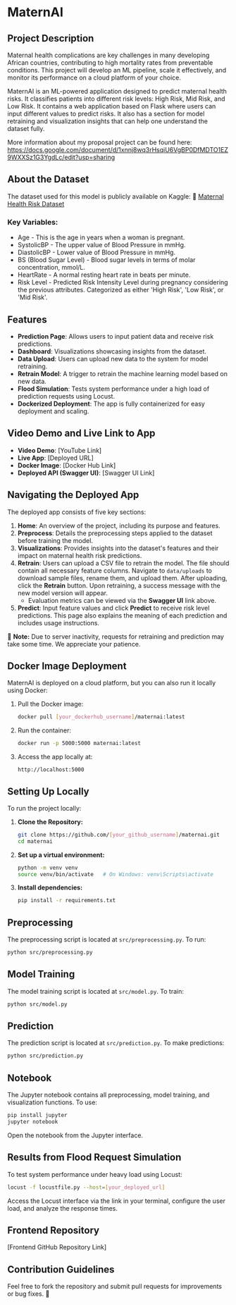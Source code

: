 # MaternAI

## Project Description
Maternal health complications are key challenges in many developing African countries, contributing to high mortality rates from preventable conditions. This project will develop an ML pipeline, scale it effectively, and monitor its performance on a cloud platform of your choice.

MaternAI is an ML-powered application designed to predict maternal health risks. It classifies patients into different risk levels: High Risk, Mid Risk, and Low Risk. 
It contains a web application based on Flask where users can input different values to predict risks. It also has a section for model retraining and visualization insights that can help one understand the dataset fully.

More information about my proposal project can be found here: https://docs.google.com/document/d/1xnnj8wq3rHsqiU6VgBP0DfMDTO1EZ9WXXSz1G3YgdLc/edit?usp=sharing

## About the Dataset
The dataset used for this model is publicly available on Kaggle:
🔗 [Maternal Health Risk Dataset](https://www.kaggle.com/datasets/csafrit2/maternal-health-risk-data/data)  

### Key Variables:
- Age - This is the age in years when a woman is pregnant.
- SystolicBP - The upper value of Blood Pressure in mmHg.
- DiastolicBP - Lower value of Blood Pressure in mmHg.
- BS (Blood Sugar Level) - Blood sugar levels in terms of molar concentration, mmol/L.
- HeartRate - A normal resting heart rate in beats per minute.
- Risk Level - Predicted Risk Intensity Level during pregnancy considering the previous attributes. Categorized as either 'High Risk', 'Low Risk', or 'Mid Risk'.


## Features
- **Prediction Page**: Allows users to input patient data and receive risk predictions.
- **Dashboard**: Visualizations showcasing insights from the dataset.
- **Data Upload**: Users can upload new data to the system for model retraining.
- **Retrain Model**: A trigger to retrain the machine learning model based on new data.
- **Flood Simulation**: Tests system performance under a high load of prediction requests using Locust.
- **Dockerized Deployment**: The app is fully containerized for easy deployment and scaling.

## Video Demo and Live Link to App
- **Video Demo**: [YouTube Link]
- **Live App**: [Deployed URL]
- **Docker Image**: [Docker Hub Link]
- **Deployed API (Swagger UI)**: [Swagger UI Link]

## Navigating the Deployed App
The deployed app consists of five key sections:

1. **Home**: An overview of the project, including its purpose and features.
2. **Preprocess**: Details the preprocessing steps applied to the dataset before training the model.
3. **Visualizations**: Provides insights into the dataset's features and their impact on maternal health risk predictions.
4. **Retrain**: Users can upload a CSV file to retrain the model. The file should contain all necessary feature columns. Navigate to `data/uploads` to download sample files, rename them, and upload them. After uploading, click the **Retrain** button. Upon retraining, a success message with the new model version will appear. 
   - Evaluation metrics can be viewed via the **Swagger UI** link above.
5. **Predict**: Input feature values and click **Predict** to receive risk level predictions. This page also explains the meaning of each prediction and includes usage instructions.

🚨 **Note:** Due to server inactivity, requests for retraining and prediction may take some time. We appreciate your patience.

## Docker Image Deployment
MaternAI is deployed on a cloud platform, but you can also run it locally using Docker:

1. Pull the Docker image:
   ```bash
   docker pull [your_dockerhub_username]/maternai:latest
   ```
2. Run the container:
   ```bash
   docker run -p 5000:5000 maternai:latest
   ```
3. Access the app locally at:
   ```
   http://localhost:5000
   ```

## Setting Up Locally
To run the project locally:

1. **Clone the Repository:**
   ```bash
   git clone https://github.com/[your_github_username]/maternai.git
   cd maternai
   ```
2. **Set up a virtual environment:**
   ```bash
   python -m venv venv
   source venv/bin/activate   # On Windows: venv\Scripts\activate
   ```
3. **Install dependencies:**
   ```bash
   pip install -r requirements.txt
   ```

## Preprocessing
The preprocessing script is located at `src/preprocessing.py`.
To run:
```bash
python src/preprocessing.py
```

## Model Training
The model training script is located at `src/model.py`.
To train:
```bash
python src/model.py
```

## Prediction
The prediction script is located at `src/prediction.py`.
To make predictions:
```bash
python src/prediction.py
```

## Notebook
The Jupyter notebook contains all preprocessing, model training, and visualization functions.
To use:
```bash
pip install jupyter
jupyter notebook
```
Open the notebook from the Jupyter interface.

## Results from Flood Request Simulation
To test system performance under heavy load using Locust:
```bash
locust -f locustfile.py --host=[your_deployed_url]
```
Access the Locust interface via the link in your terminal, configure the user load, and analyze the response times.

## Frontend Repository
[Frontend GitHub Repository Link]

## Contribution Guidelines
Feel free to fork the repository and submit pull requests for improvements or bug fixes. 🚀
